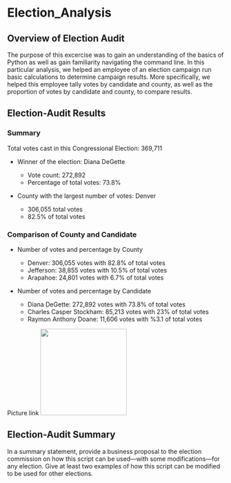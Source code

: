 # Election_Analysis

## Overview of Election Audit
The purpose of this excercise was to gain an understanding of the basics of Python as well as gain familiarity navigating the command line. In this particular analysis, we helped an employee of an election campaign run basic calculations to determine campaign results. More specifically, we helped this employee tally votes by candidate and county, as well as the proportion of votes by candidate and county, to compare results.

## Election-Audit Results


### Summary


Total votes cast in this Congressional Election: 369,711


* Winner of the election: Diana DeGette
  * Vote count: 272,892
  * Percentage of total votes: 73.8%


* County with the largest number of votes: Denver
  * 306,055 total votes
  * 82.5% of total votes
  
  
### Comparison of County and Candidate


* Number of votes and percentage by County
  * Denver: 306,055 votes with 82.8% of total votes
  * Jefferson: 38,855 votes with 10.5% of total votes
  * Arapahoe: 24,801 votes with 6.7% of total votes


* Number of votes and percentage by Candidate
  * Diana DeGette: 272,892 votes with 73.8% of total votes
  * Charles Casper Stockham: 85,213 votes with 23% of total votes
  * Raymon Anthony Doane: 11,606 votes with %3.1 of total votes



Picture link
<img src="" width="200" height="200" />

## Election-Audit Summary
In a summary statement, provide a business proposal to the election commission on how this script can be used—with some modifications—for any election. Give at least two examples of how this script can be modified to be used for other elections.


